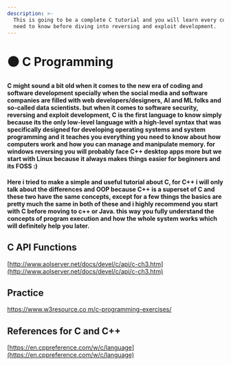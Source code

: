 ```yaml
---
description: >-
  This is going to be a complete C tutorial and you will learn every concept you
  need to know before diving into reversing and exploit development.
---
```


# 🟠 C Programming

#### C might sound a bit old when it comes to the new era of coding and software development specially when the social media and software companies are filled with web developers/designers, AI and ML folks and so-called data scientists. but when it comes to software security, reversing and exploit development, C is the first language to know simply because its the only low-level language with a high-level syntax that was specifically designed for developing operating systems and system programming and it teaches you everything you need to know about how computers work and how you can manage and manipulate memory. for windows reversing you will probably face C++ desktop apps more but we start with Linux because it always makes things easier for beginners and its FOSS :)

#### Here i tried to make a simple and useful tutorial about C, for C++ i will only talk about the differences and OOP because C++ is a superset of C and these two have the same concepts, except for a few things the basics are pretty much the same in both of these and i highly recommend you start with C before moving to c++ or Java. this way you fully understand the concepts of program execution and how the whole system works which will definitely help you later.

## C API Functions

[http://www.aolserver.net/docs/devel/c/api/c-ch3.htm](http://www.aolserver.net/docs/devel/c/api/c-ch3.htm)

## Practice

[https://www.w3resource.co m/c-programming-exercises/](https://www.w3resource.com/c-programming-exercises/)

## References for C and C++

[https://en.cppreference.com/w/c/language](https://en.cppreference.com/w/c/language)
